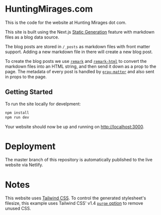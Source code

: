 # HuntingMirages.com

This is the code for the website at Hunting Mirages dot com.

This site is built using the Next.js [Static Generation](https://nextjs.org/docs/basic-features/pages) feature with markdown files as a blog data source.

The blog posts are stored in `/_posts` as markdown files with front matter support. Adding a new markdown file in there will create a new blog post.

To create the blog posts we use [`remark`](https://github.com/remarkjs/remark) and [`remark-html`](https://github.com/remarkjs/remark-html) to convert the markdown files into an HTML string, and then send it down as a prop to the page. The metadata of every post is handled by [`gray-matter`](https://github.com/jonschlinkert/gray-matter) and also sent in props to the page.
 
## Getting Started

To run the site locally for develpment:

```bash
npm install
npm run dev
```

Your website should now be up and running on [http://localhost:3000](http://localhost:3000).


# Deployment
The master branch of this repository is automatically published to the live website via Netlify.


# Notes

This website uses [Tailwind CSS](https://tailwindcss.com). To control the generated stylesheet's filesize, this example uses Tailwind CSS' v1.4 [`purge` option](https://tailwindcss.com/docs/controlling-file-size/#removing-unused-css) to remove unused CSS.
